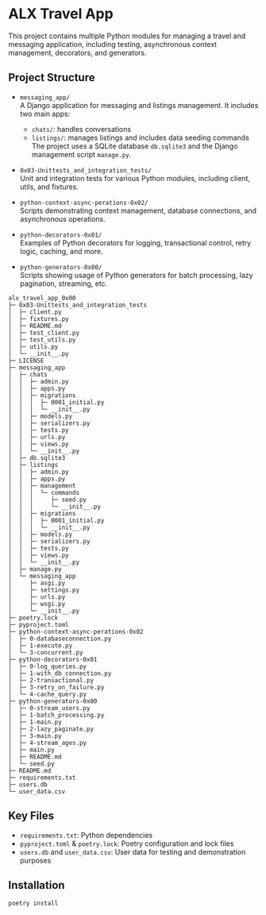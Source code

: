 
# ALX Travel App

This project contains multiple Python modules for managing a travel and messaging application, including testing, asynchronous context management, decorators, and generators.

## Project Structure

- `messaging_app/`  
  A Django application for messaging and listings management. It includes two main apps:  
  - `chats/`: handles conversations  
  - `listings/`: manages listings and includes data seeding commands  
  The project uses a SQLite database `db.sqlite3` and the Django management script `manage.py`.

- `0x03-Unittests_and_integration_tests/`  
  Unit and integration tests for various Python modules, including client, utils, and fixtures.

- `python-context-async-perations-0x02/`  
  Scripts demonstrating context management, database connections, and asynchronous operations.

- `python-decorators-0x01/`  
  Examples of Python decorators for logging, transactional control, retry logic, caching, and more.

- `python-generators-0x00/`  
  Scripts showing usage of Python generators for batch processing, lazy pagination, streaming, etc.

  
```
alx_travel_app_0x00
├─ 0x03-Unittests_and_integration_tests
│  ├─ client.py
│  ├─ fixtures.py
│  ├─ README.md
│  ├─ test_client.py
│  ├─ test_utils.py
│  ├─ utils.py
│  └─ __init__.py
├─ LICENSE
├─ messaging_app
│  ├─ chats
│  │  ├─ admin.py
│  │  ├─ apps.py
│  │  ├─ migrations
│  │  │  ├─ 0001_initial.py
│  │  │  └─ __init__.py
│  │  ├─ models.py
│  │  ├─ serializers.py
│  │  ├─ tests.py
│  │  ├─ urls.py
│  │  ├─ views.py
│  │  └─ __init__.py
│  ├─ db.sqlite3
│  ├─ listings
│  │  ├─ admin.py
│  │  ├─ apps.py
│  │  ├─ management
│  │  │  └─ commands
│  │  │     ├─ seed.py
│  │  │     └─ __init__.py
│  │  ├─ migrations
│  │  │  ├─ 0001_initial.py
│  │  │  └─ __init__.py
│  │  ├─ models.py
│  │  ├─ serializers.py
│  │  ├─ tests.py
│  │  ├─ views.py
│  │  └─ __init__.py
│  ├─ manage.py
│  └─ messaging_app
│     ├─ asgi.py
│     ├─ settings.py
│     ├─ urls.py
│     ├─ wsgi.py
│     └─ __init__.py
├─ poetry.lock
├─ pyproject.toml
├─ python-context-async-perations-0x02
│  ├─ 0-databaseconnection.py
│  ├─ 1-execute.py
│  └─ 3-concurrent.py
├─ python-decorators-0x01
│  ├─ 0-log_queries.py
│  ├─ 1-with_db_connection.py
│  ├─ 2-transactional.py
│  ├─ 3-retry_on_failure.py
│  └─ 4-cache_query.py
├─ python-generators-0x00
│  ├─ 0-stream_users.py
│  ├─ 1-batch_processing.py
│  ├─ 1-main.py
│  ├─ 2-lazy_paginate.py
│  ├─ 3-main.py
│  ├─ 4-stream_ages.py
│  ├─ main.py
│  ├─ README.md
│  └─ seed.py
├─ README.md
├─ requirements.txt
├─ users.db
└─ user_data.csv

```

## Key Files

- `requirements.txt`: Python dependencies  
- `pyproject.toml` & `poetry.lock`: Poetry configuration and lock files  
- `users.db` and `user_data.csv`: User data for testing and demonstration purposes

## Installation

```bash
poetry install

